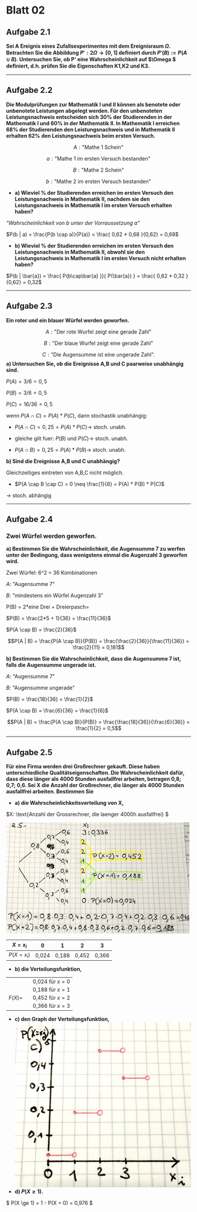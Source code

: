 # Blatt 02
## Aufgabe 2.1
**Sei A Ereignis eines Zufallsexperimentes mit dem Ereignisraum $\Omega$.
Betrachten Sie die Abbildung $P' : 2\Omega \rightarrow [0,1]$ deﬁniert durch $P'(B) := P(A\cup B)$.
Untersuchen Sie, ob P' eine Wahrscheinlichkeit auf $\Omega $ deﬁniert, d.h. prüfen Sie die Eigenschaften K1,K2 und K3.**

---

## Aufgabe 2.2
**Die Modulprüfungen zur Mathematik I und II können als benotete oder unbenotete Leistungen abgelegt werden. Für den unbenoteten Leistungsnachweis entscheiden sich 30% der Studierenden in der Mathematik I und 60% in der Mathematik II. In Mathematik I erreichen 68% der Studierenden den Leistungsnachweis und in Mathematik II erhalten 62% den Leistungsnachweis beim ersten Versuch.**

$$A: \text{"Mathe 1 Schein"}$$

$$a: \text{"Mathe 1 im ersten Versuch bestanden"}$$

$$B: \text{"Mathe 2 Schein"}$$

$$b: \text{"Mathe 2 im ersten Versuch bestanden"}$$

 * **a) Wieviel % der Studierenden erreichen im ersten Versuch den Leistungsnachweis in Mathematik II, nachdem sie den Leistungsnachweis in Mathematik I im ersten Versuch erhalten haben?**

*"Wahrscheinlichkeit von b unter der Vorraussetzung a"*

 $P(b | a)
 = \frac{P(b \cap a)}{P(a)}
 = \frac{ 0,62 * 0,68 }{0,62}
 = 0,68$

 * **b) Wieviel % der Studierenden erreichen im ersten Versuch den Leistungsnachweis in Mathematik II, obwohl sie den Leistungsnachweis in Mathematik I im ersten Versuch nicht erhalten haben?**

$P(b | \bar{a})
= \frac{ P(b\cap\bar{a} )}{ P(\bar{a}) }
= \frac{ 0,62 * 0,32 }{0,62}
= 0,32$

---

## Aufgabe 2.3
**Ein roter und ein blauer Würfel werden geworfen.**

$$A: \text{"Der rote Wurfel zeigt eine gerade Zahl"}$$

$$B: \text{"Der blaue Wurfel zeigt eine gerade Zahl"}$$

$$C: \text{"Die Augensumme ist eine ungerade Zahl"}.$$
**a) Untersuchen Sie, ob die Ereignisse A,B und C paarweise unabhängig sind.**

$P(A) = 3/6 = 0,5$

$P(B) = 3/6 = 0,5$

$P(C) = 16/36 = 0,5$

wenn $P(A \cap C) = P(A) * P(C)$, dann stochastik unabhängig:

* $P(A \cap C) = 0,25 = P(A) * P(C) \rightarrow$ stoch. unabh.

* $\text{gleiche gilt fuer: }  P(B) \text{ und } P(C) \rightarrow$ stoch. unabh.

* $P(A \cap B) = 0,25 = P(A) * P(B) \rightarrow$ stoch. unabh.


**b) Sind die Ereignisse A,B und C unabhängig?**

Gleichzeitiges eintreten von A,B,C nicht möglich.

* $P(A \cap B \cap C) = 0 \neq \frac{1}{8} = P(A) * P(B) * P(C)$

 $\rightarrow$ stoch. abhängig

---
## Aufgabe 2.4
### Zwei Würfel werden geworfen.
**a) Bestimmen Sie die Wahrscheinlichkeit, die Augensumme 7 zu werfen unter
der Bedingung, dass wenigstens einmal die Augenzahl 3 geworfen wird.**

Zwei Würfel: 6^2 = 36 Kombinationen

$A:$ "Augensumme 7"

$B:$ "mindestens ein Würfel Augenzahl 3"

P(B) = 2*eine Drei + Dreierpasch=

$P(B) = \frac{2*5 + 1}{36} = \frac{11}{36}$

$P(A \cap B) = \frac{2}{36}$

$$P(A | B) = \frac{P(A \cap B)}{P(B)} = \frac{\frac{2}{36}}{\frac{11}{36}} = \frac{2}{11} = 0,181$$

**b) Bestimmen Sie die Wahrscheinlichkeit, dass die Augensumme 7 ist,
falls die Augensumme ungerade ist.**

$A:$ "Augensumme 7"

$B:$ "Augensumme ungerade"

$P(B) = \frac{18}{36} = \frac{1}{2}$

$P(A \cap B) = \frac{6}{36} = \frac{1}{6}$

$$P(A | B) = \frac{P(A \cap B)}{P(B)} = \frac{\frac{18}{36}}{\frac{6}{36}} = \frac{1}{2} = 0,5$$

---
## Aufgabe 2.5
**Für eine Firma werden drei Großrechner gekauft.
Diese haben unterschiedliche Qualitätseigenschaften.
Die Wahrscheinlichkeit dafür, dass diese länger als 4000 Stunden ausfallfrei
arbeiten, betragen 0,8; 0,7; 0,6. Sei X die Anzahl der Großrechner,
die länger als 4000 Stunden ausfallfrei arbeiten. Bestimmen Sie**

* **a) die Wahrscheinlichkeitsverteilung von X,**

$X: \text{Anzahl der Grossrechner, die laenger 4000h ausfallfrei} $

![Graph der Verteilungsfunktione](2-5a_Verteilungsbaum.jpg)

| $X = x_i$    |   $0$ |  $1$  |  $2$  |  $3$  |
| ------------ | :---: | :---: | :---: | :---: |
| $P(X = x_i)$ | 0,024 | 0,188 | 0,452 | 0,366 |


* **b) die Verteilungsfunktion,**


|          |  |  |  
| -------: | --- | --- |
|          |  | 0,024 für $x = 0$|
|          |  | 0,188 für $x = 1$ |
| $F(X) =$ |  | 0,452 für $x = 2$ |
|          |  | 0,366 für $x = 3$ |

* **c) den Graph der Verteilungsfunktion,**
![Graph der Verteilungsfunktione](2-5c_Graph_der_Verteilungsfunktion.jpg)
* **d) $P(X \ge 1)$.**

$ P(X \ge 1) = 1 - P(X = 0) = 0,976 $
